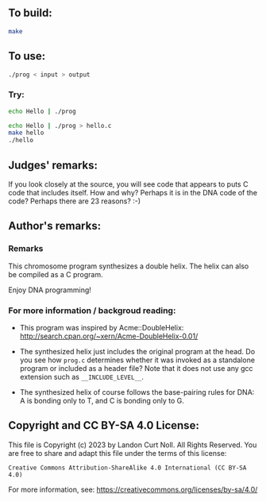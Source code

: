 ## To build:

```sh
make
```


## To use:

```sh
./prog < input > output
```


### Try:

```sh
echo Hello | ./prog

echo Hello | ./prog > hello.c
make hello
./hello
```


## Judges' remarks:

If you look closely at the source, you will see code that appears
to puts C code that includes itself.  How and why?  Perhaps it is
in the DNA code of the code? Perhaps there are 23 reasons? :-)


## Author's remarks:

### Remarks

This chromosome program synthesizes a double helix.
The helix can also be compiled as a C program.

Enjoy DNA programming!

### For more information / backgroud reading:

* This program was inspired by Acme::DoubleHelix:
  http://search.cpan.org/~xern/Acme-DoubleHelix-0.01/

* The synthesized helix just includes the original program at the head.
  Do you see how `prog.c` determines whether it was invoked as a standalone program or included as a header file?
  Note that it does not use any gcc extension such as `__INCLUDE_LEVEL__`.

* The synthesized helix of course follows the base-pairing rules for DNA:
  A is bonding only to T, and C is bonding only to G.


## Copyright and CC BY-SA 4.0 License:

This file is Copyright (c) 2023 by Landon Curt Noll.  All Rights Reserved.
You are free to share and adapt this file under the terms of this license:

    Creative Commons Attribution-ShareAlike 4.0 International (CC BY-SA 4.0)

For more information, see: https://creativecommons.org/licenses/by-sa/4.0/

